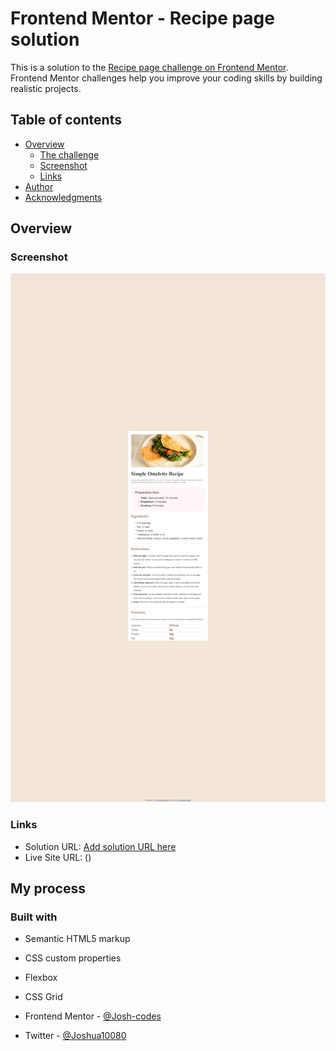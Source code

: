 # Frontend Mentor - Recipe page solution

This is a solution to the [Recipe page challenge on Frontend Mentor](https://www.frontendmentor.io/challenges/recipe-page-KiTsR8QQKm). Frontend Mentor challenges help you improve your coding skills by building realistic projects. 

## Table of contents

- [Overview](#overview)
  - [The challenge](#the-challenge)
  - [Screenshot](#screenshot)
  - [Links](#links)
- [Author](#author)
- [Acknowledgments](#acknowledgments)



## Overview

### Screenshot

![](./design/screenshot.png)

### Links

- Solution URL: [Add solution URL here](https://your-solution-url.com)
- Live Site URL: ()

## My process

### Built with

- Semantic HTML5 markup
- CSS custom properties
- Flexbox
- CSS Grid



- Frontend Mentor - [@Josh-codes](https://www.frontendmentor.io/profile/Josh-codes)
- Twitter - [@Joshua10080](https://www.twitter.com/Joshua10080)



